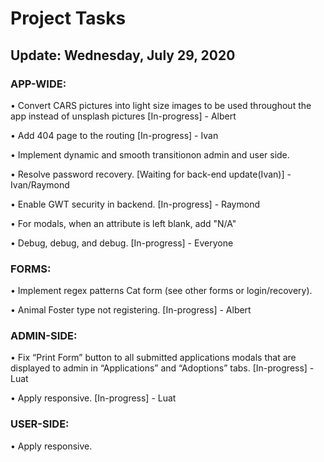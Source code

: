 # Project Tasks

## Update: Wednesday, July 29, 2020

### APP-WIDE:

• Convert CARS pictures into light size images to be used throughout the app instead of unsplash pictures [In-progress] - Albert

• Add 404 page to the routing [In-progress] - Ivan

• Implement dynamic and smooth transitionon admin and user side.

• Resolve password recovery. [Waiting for back-end update(Ivan)] - Ivan/Raymond

• Enable GWT security in backend. [In-progress] - Raymond

• For modals, when an attribute is left blank, add "N/A"

• Debug, debug, and debug. [In-progress] - Everyone

### FORMS:

• Implement regex patterns Cat form (see other forms or login/recovery).

• Animal Foster type not registering. [In-progress] - Albert

### ADMIN-SIDE:

• Fix “Print Form” button to all submitted applications modals that are displayed to admin in “Applications” and “Adoptions” tabs. [In-progress] - Luat

• Apply responsive. [In-progress] - Luat

### USER-SIDE:

• Apply responsive.
